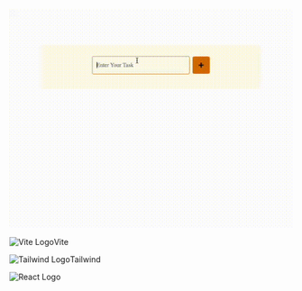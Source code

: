<p align="center">
  <img src="src/screen/e2479ea4-9d3b-46b0-bc4f-ae4cda8b8964.gif" alt="Example">
</p>

<img src="https://camo.githubusercontent.com/2e1efd50b61f26c56e82929d735dce115937350e280abac98641c79d765da27c/68747470733a2f2f766974656a732e6465762f6c6f676f2e737667" alt="Vite Logo" title="logo" align="left" height="30" />Vite

<img src="https://avatars.githubusercontent.com/u/30317862?s=200&v=4" alt="Tailwind Logo" title="logo" align="left" height="30" />Tailwind

<img src="https://logowik.com/content/uploads/images/react7473.logowik.com.webp" alt="React Logo" title="logo" align="left" height="30" />
